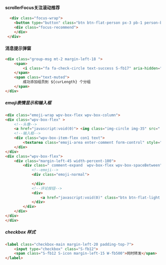<!--
 * @Author: your name
 * @Date: 2021-01-19 12:00:58
 * @LastEditTime: 2021-02-23 13:28:31
 * @LastEditors: Please set LastEditors
 * @Description: In User Settings Edit
 * @FilePath: \Notes\WeiBo\JQ组件.md
-->

#### scrollerFocus关注滚动推荐

``` html
  <div class="focus-wrap">
    <button type="button" class="btn btn-flat-person px-3 pb-1 person-btn scroller-opt-btn" onclick="scrollerFocusFunctionPops(this)"><i class="fa fa-sort-desc" aria-hidden="true"></i></button>
    <div class="focus-recommend">
    </div>
 </div>

```

#### 消息提示弹窗

``` html
<div class="group-msg mt-2 margin-left-18 ">
    <span>
        <i class="fa fa-check-circle text-success S-fb17" aria-hidden="true"></i>
    </span>
    <span class="text-muted">
        成功添加组员到 ${curLength} 个分组
    </span>                                                                
</div>
```


##### emoji表情显示和输入框
``` html
<div class="emoji-wrap wpv-box-flex wpv-box-column">
<div class="wpv-box-flex" >
    <!--头像-->
    <a href="javascript:void(0)"> <img class="img-circle img-35" src="./images/user.png" alt="爱你一万年"></a> 
    <!--输入框-->
    <div class="wpv-box-item-flex con1 text">                              
        <textarea class="emoji-area enter-comment form-control" style="height: 38px;" placeholder="发表你的评论"></textarea>
    </div>
</div>
<div class="wpv-box-flex">
    <div class="margin-left-45 width-percent-100">
        <div class=" comment-expand  wpv-box-flex wpv-box-spaceBetween">
            <!--emoji-->
            <div class="emoji-normal">                                                       
                
            </div>
            <!--评论按钮-->   
            <div>                                 
                <a href="javascript:void(0)" class="btn btn-flat-light  btn-Comment"  onclick="window.yjccommon.commentSubmitBtn(this)">评论</a>       
            </div>                                                                   
        </div>                                                                  
    </div>
</div>         
</div>

```

#####  checkbox 样式
``` html
<label class="checkbox-main margin-left-20 padding-top-7">
    <input type="checkbox" class="S-fb12">
    <span class="S-fb12 S-icon margin-left-15 W-fb500">同时转发</span>
</label>

```